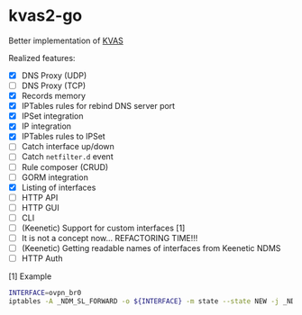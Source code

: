 # kvas2-go

Better implementation of [KVAS](https://github.com/qzeleza/kvas)

Realized features:
- [x] DNS Proxy (UDP)
- [ ] DNS Proxy (TCP)
- [x] Records memory
- [x] IPTables rules for rebind DNS server port
- [X] IPSet integration
- [X] IP integration
- [X] IPTables rules to IPSet
- [ ] Catch interface up/down
- [ ] Catch `netfilter.d` event
- [ ] Rule composer (CRUD)
- [ ] GORM integration
- [X] Listing of interfaces
- [ ] HTTP API
- [ ] HTTP GUI
- [ ] CLI
- [ ] (Keenetic) Support for custom interfaces [1]
- [ ] It is not a concept now... REFACTORING TIME!!!
- [ ] (Keenetic) Getting readable names of interfaces from Keenetic NDMS
- [ ] HTTP Auth

[1] Example
```bash
INTERFACE=ovpn_br0
iptables -A _NDM_SL_FORWARD -o ${INTERFACE} -m state --state NEW -j _NDM_SL_PROTECT
```
